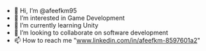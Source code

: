 - 👋 Hi, I’m @afeefkm95
- 👀 I’m interested in Game Development
- 🌱 I’m currently learning Unity
- 💞️ I’m looking to collaborate on software development
- 📫 How to reach me "www.linkedin.com/in/afeefkm-8597601a2"

<!---
afeefkm95/afeefkm95 is a ✨ special ✨ repository because its `README.md` (this file) appears on your GitHub profile.
You can click the Preview link to take a look at your changes.
--->
